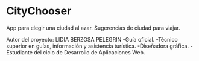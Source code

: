 # CityChooser
App para elegir una ciudad al azar. Sugerencias de ciudad para viajar.

Autor del proyecto: LIDIA BERZOSA PELEGRIN
  -Guía oficial.
  -Técnico superior en guías, información y asistencia turística.
  -Diseñadora gráfica.
  -Estudiante del ciclo de Desarrollo de Aplicaciones Web.
